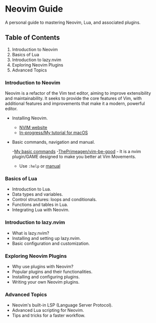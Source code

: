 # Neovim Guide

A personal guide to mastering Neovim, Lua, and associated plugins.


## Table of Contents

1. Introduction to Neovim
2. Basics of Lua
3. Introduction to lazy.nvim
4. Exploring Neovim Plugins
5. Advanced Topics


### Introduction to Neovim

Neovim is a refactor of the Vim text editor, aiming to improve extensibility
and maintainability. It seeks to provide the core features of Vim, with
additional features and improvements that make it a modern, powerful editor.

- Installing Neovim.

    - [NVIM website](https://github.com/neovim/neovim)
    - [In-progress/My tutorial for macOS](https://github.com/fcarvalhopacheco/HOW2/blob/master/01.macos/1.install/nvim/nvim_lua.md)

- Basic commands, navigation and manual.

    -[My basic commands](https://github.com/fcarvalhopacheco/HOW2/blob/master/01.macos/myOSsetup.md#vim-commands)
    -[ThePrimeagen/vim-be-good](https://github.com/ThePrimeagen/vim-be-good)
        - It is a nvim plugin/GAME designed to make you better at Vim Movements.
    - Use `:help` or [manual](https://neovim.io/doc/user/usr_toc.html#user-manual)


### Basics of Lua

- Introduction to Lua.
- Data types and variables.
- Control structures: loops and conditionals.
- Functions and tables in Lua.
- Integrating Lua with Neovim.


### Introduction to lazy.nvim

- What is lazy.nvim?
- Installing and setting up lazy.nvim.
- Basic configuration and customization.

### Exploring Neovim Plugins

- Why use plugins with Neovim?
- Popular plugins and their functionalities.
- Installing and configuring plugins.
- Writing your own Neovim plugins.

### Advanced Topics

- Neovim's built-in LSP (Language Server Protocol).
- Advanced Lua scripting for Neovim.
- Tips and tricks for a faster workflow.





